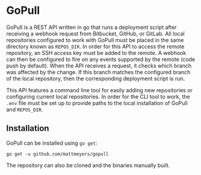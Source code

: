 # GoPull

GoPull is a REST API written in go that runs a deployment script after receiving a webhook request from Bitbucket, GitHub, or GitLab. All local repositories configured to work with GoPull must be placed in the same directory known as `REPOS_DIR`. In order for this API to access the remote repository, an SSH access key must be added to the remote. A webhook can then be configured to fire on any events supported by the remote (code push by default). When the API receives a request, it checks which branch was affected by the change. If this branch matches the configured branch of the local repository, then the corresponding deployment script is run.

This API features a command line tool for easily adding new repositories or configuring current local repositories. In order for the CLI tool to work, the `.env` file must be set up to provide paths to the local installation of GoPull and `REPOS_DIR`.

## Installation

GoPull can be installed using `go get`:

```
go get -u github.com/mattmeyers/gopull
```

The repository can also be cloned and the binaries manually built.
